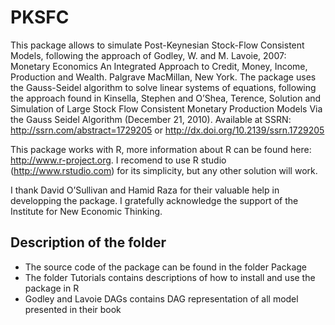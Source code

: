 # PKSFC

This package allows to simulate Post-Keynesian Stock-Flow Consistent Models, following the approach of Godley, W. and M. Lavoie, 2007: Monetary Economics An Integrated Approach to Credit, Money, Income, Production and Wealth. Palgrave MacMillan, New York. The package uses the Gauss-Seidel algorithm to solve linear systems of equations, following the approach found in Kinsella, Stephen and O’Shea, Terence, Solution and Simulation of Large Stock Flow Consistent Monetary Production Models Via the Gauss Seidel Algorithm (December 21, 2010). Available at SSRN: http://ssrn.com/abstract=1729205 or http://dx.doi.org/10.2139/ssrn.1729205

This package works with R, more information about R can be found here: http://www.r-project.org. I recomend to use R studio (http://www.rstudio.com) for its simplicity, but any other solution will work.

I thank David O’Sullivan and Hamid Raza for their valuable help in developping the package. I gratefully acknowledge the support of the Institute for New Economic Thinking.

## Description of the folder

- The source code of the package can be found in the folder Package
- The folder Tutorials contains descriptions of how to install and use the package in R
- Godley and Lavoie DAGs contains DAG representation of all model presented in their book